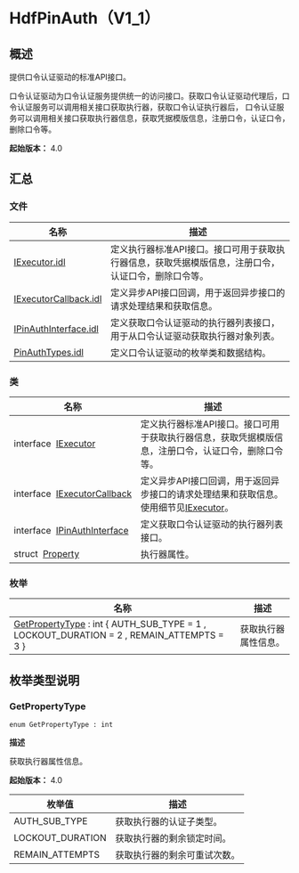 # HdfPinAuth（V1_1）


## 概述

提供口令认证驱动的标准API接口。

口令认证驱动为口令认证服务提供统一的访问接口。获取口令认证驱动代理后，口令认证服务可以调用相关接口获取执行器，获取口令认证执行器后， 口令认证服务可以调用相关接口获取执行器信息，获取凭据模版信息，注册口令，认证口令，删除口令等。

**起始版本：** 4.0


## 汇总


### 文件

| 名称 | 描述 | 
| -------- | -------- |
| [IExecutor.idl](_i_executor_8idl_pinauth_v11.md) | 定义执行器标准API接口。接口可用于获取执行器信息，获取凭据模版信息，注册口令，认证口令，删除口令等。 | 
| [IExecutorCallback.idl](_i_executor_callback_8idl_pinauth_v11.md) | 定义异步API接口回调，用于返回异步接口的请求处理结果和获取信息。 | 
| [IPinAuthInterface.idl](_i_pin_auth_interface_8idl_v11.md) | 定义获取口令认证驱动的执行器列表接口，用于从口令认证驱动获取执行器对象列表。 | 
| [PinAuthTypes.idl](_pin_auth_types_8idl_v11.md) | 定义口令认证驱动的枚举类和数据结构。 | 


### 类

| 名称 | 描述 | 
| -------- | -------- |
| interface&nbsp;&nbsp;[IExecutor](interface_i_executor_pinauth_v11.md) | 定义执行器标准API接口。接口可用于获取执行器信息，获取凭据模版信息，注册口令，认证口令，删除口令等。 | 
| interface&nbsp;&nbsp;[IExecutorCallback](interface_i_executor_callback_pinauth_v11.md) | 定义异步API接口回调，用于返回异步接口的请求处理结果和获取信息。使用细节见[IExecutor](interface_i_executor_pinauth_v11.md)。 | 
| interface&nbsp;&nbsp;[IPinAuthInterface](interface_i_pin_auth_interface_v11.md) | 定义获取口令认证驱动的执行器列表接口。 | 
| struct&nbsp;&nbsp;[Property](_property_pinauth_v11.md) | 执行器属性。 | 


### 枚举

| 名称 | 描述 | 
| -------- | -------- |
| [GetPropertyType](#getpropertytype) : int { AUTH_SUB_TYPE = 1 , LOCKOUT_DURATION = 2 , REMAIN_ATTEMPTS = 3 } | 获取执行器属性信息。 | 


## 枚举类型说明


### GetPropertyType

```
enum GetPropertyType : int
```

**描述**

获取执行器属性信息。

**起始版本：** 4.0

| 枚举值 | 描述 | 
| -------- | -------- |
| AUTH_SUB_TYPE | 获取执行器的认证子类型。 | 
| LOCKOUT_DURATION | 获取执行器的剩余锁定时间。 | 
| REMAIN_ATTEMPTS | 获取执行器的剩余可重试次数。 | 

